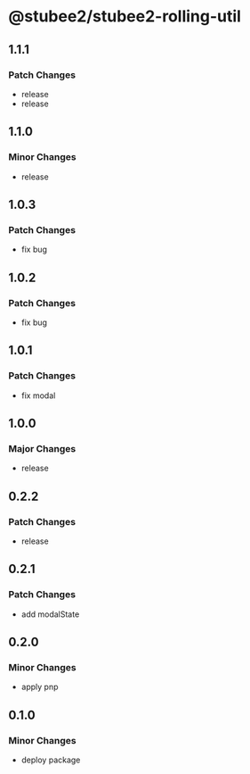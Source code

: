 # @stubee2/stubee2-rolling-util

## 1.1.1

### Patch Changes

- release
- release

## 1.1.0

### Minor Changes

- release

## 1.0.3

### Patch Changes

- fix bug

## 1.0.2

### Patch Changes

- fix bug

## 1.0.1

### Patch Changes

- fix modal

## 1.0.0

### Major Changes

- release

## 0.2.2

### Patch Changes

- release

## 0.2.1

### Patch Changes

- add modalState

## 0.2.0

### Minor Changes

- apply pnp

## 0.1.0

### Minor Changes

- deploy package
